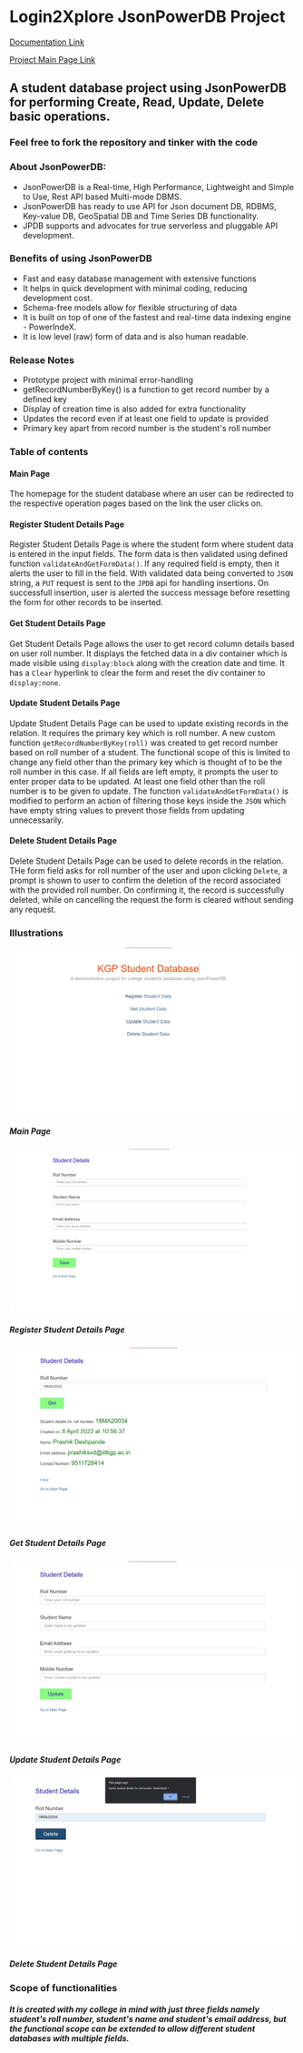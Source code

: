 # Login2Xplore JsonPowerDB Project

[Documentation Link](http://login2explore.com/jpdb/docs.html)

[Project Main Page Link](https://philomath242.github.io/Login2Xplore-Project/)

## A student database project using JsonPowerDB for performing Create, Read, Update, Delete  basic operations.
### Feel free to fork the repository and tinker with the code
### About JsonPowerDB:

- JsonPowerDB is a Real-time, High Performance, Lightweight and Simple to Use, Rest API based Multi-mode DBMS. 
- JsonPowerDB has ready to use API for Json document DB, RDBMS, Key-value DB, GeoSpatial DB and Time Series DB functionality.
- JPDB supports and advocates for true serverless and pluggable API development.

### Benefits of using JsonPowerDB

- Fast and easy database management with extensive functions
- It helps in quick development with minimal coding, reducing development cost.
- Schema-free models allow for flexible structuring of data
- It is built on top of one of the fastest and real-time data indexing engine - PowerIndeX.
- It is low level (raw) form of data and is also human readable.


### Release Notes

- Prototype project with minimal error-handling
- getRecordNumberByKey() is a function to get record number by a defined key
- Display of creation time is also added for extra functionality
- Updates the record even if at least one field to update is provided
- Primary key apart from record number is the student's roll number

### Table of contents

#### Main Page

The homepage for the student database where an user can be redirected to the respective operation pages based on the link the user clicks on. 

#### Register Student Details Page

Register Student Details Page is where the student form where student data is entered in the input fields. The form data is then validated using defined function `validateAndGetFormData()`. If any required field is empty, then it alerts the user to fill in the field. With validated data being converted to `JSON` string, a `PUT` request is sent to the `JPDB` api for handling insertions. On successfull insertion, user is alerted the success message before resetting the form for other records to be inserted. 

#### Get Student Details Page

Get Student Details Page allows the user to get record column details based on user roll number. It displays the fetched data in a div container which is made visible using `display:block` along with the creation date and time. It has a `Clear` hyperlink to clear the form and reset the div container to `display:none`.

####  Update Student Details Page

Update Student Details Page can be used to update existing records in the relation. It requires the primary key which is roll number. A new custom function `getRecordNumberByKey(roll)` was created to get record number based on roll number of a student. The functional scope of this is limited to change any field other than the primary key which is thought of to be the roll number in this case. If all fields are left empty, it prompts the user to enter proper data to be updated. At least one field other than the roll number is to be given to update. The function `validateAndGetFormData()` is modified to perform an action of filtering those keys inside the `JSON` which have empty string values to prevent those fields from updating unnecessarily.

####  Delete Student Details Page

Delete Student Details Page can be used to delete records in the relation. THe form field asks for roll number of the user and upon clicking `Delete`, a prompt is shown to user to confirm the deletion of the record associated with the provided roll number. On confirming it, the record is successfully deleted, while on cancelling the request the form is cleared without sending any request. 

### Illustrations



![Main Page](https://github.com/philomath242/Login2Xplore-Project/blob/9ec3046d2214e060130b3c4bb4763ebdb92cbb75/Snaps/mainpage.jpg)
#####  Main Page

![Register Student Details Page](https://github.com/philomath242/Login2Xplore-Project/blob/9ec3046d2214e060130b3c4bb4763ebdb92cbb75/Snaps/registerstudentdetailspage.jpg)
#####  Register Student Details Page

![Get Student Details Page](https://github.com/philomath242/Login2Xplore-Project/blob/9ec3046d2214e060130b3c4bb4763ebdb92cbb75/Snaps/getstudentdetailspage.jpg)
#####  Get Student Details Page

![Update Student Details Page](https://github.com/philomath242/Login2Xplore-Project/blob/9ec3046d2214e060130b3c4bb4763ebdb92cbb75/Snaps/updatestudentdetailspage.jpg)
#####  Update Student Details Page

![Delete Student Details Page](https://github.com/philomath242/Login2Xplore-Project/blob/9ec3046d2214e060130b3c4bb4763ebdb92cbb75/Snaps/deletestudentdetailspage.jpg)
#####  Delete Student Details Page


### Scope of functionalities

#####  It is created with my college in mind with just three fields namely student's roll number, student's name and student's email address, but the functional scope can be extended to allow different student databases with multiple fields.


